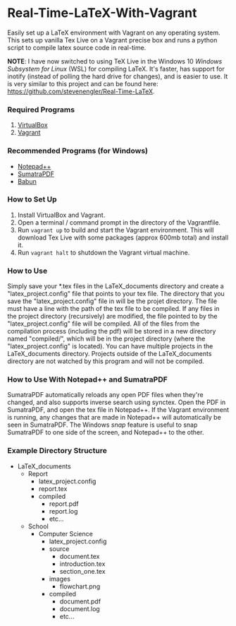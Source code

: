 # Real-Time-LaTeX-With-Vagrant
Easily set up a LaTeX environment with Vagrant on any operating system. This sets up vanilla Tex Live on a Vagrant precise box and runs a python script to compile latex source code in real-time.

**NOTE**: I have now switched to using TeX Live in the Windows 10 *Windows Subsystem for Linux* (WSL) for compiling LaTeX. It's faster, has support for inotify (instead of polling the hard drive for changes), and is easier to use. It is very similar to this project and can be found here: https://github.com/stevenengler/Real-Time-LaTeX.

### Required Programs

 1. [VirtualBox](https://www.virtualbox.org/)
 2. [Vagrant](https://www.vagrantup.com/)

### Recommended Programs (for Windows)

 * [Notepad++](https://notepad-plus-plus.org/)
 * [SumatraPDF](http://www.sumatrapdfreader.org/free-pdf-reader.html)
 * [Babun](https://babun.github.io/)

### How to Set Up

 1. Install VirtualBox and Vagrant.
 2. Open a terminal / command prompt in the directory of the Vagrantfile.
 3. Run ```vagrant up``` to build and start the Vagrant environment. This will download Tex Live with some packages (approx 600mb total) and install it.
 4. Run ```vagrant halt``` to shutdown the Vagrant virtual machine.

### How to Use

Simply save your *.tex files in the LaTeX_documents directory and create a "latex_project.config" file that points to your tex file. The directory that you save the "latex_project.config" file in will be the projet directory. The file must have a line with the path of the tex file to be compiled. If any files in the project directory (recursively) are modified, the file pointed to by the "latex_project.config" file will be compiled. All of the files from the compilation process (including the pdf) will be stored in a new directory named "compiled/", which will be in the project directory (where the "latex_project.config" is located). You can have multiple projects in the LaTeX_documents directory. Projects outside of the LaTeX_documents directory are not watched by this program and will not be compiled.
 
### How to Use With Notepad++ and SumatraPDF

SumatraPDF automatically reloads any open PDF files when they're changed, and also supports inverse search using synctex. Open the PDF in SumatraPDF, and open the tex file in Notepad++. If the Vagrant environment is running, any changes that are made in Notepad++ will automatically be seen in SumatraPDF. The Windows *snap* feature is useful to snap SumatraPDF to one side of the screen, and Notepad++ to the other.

### Example Directory Structure

 - LaTeX_documents
    - Report
	   - latex_project.config
	   - report.tex
	   - compiled
	      - report.pdf
		  - report.log
		  - etc...
    - School
	   - Computer Science
	      - latex_project.config
		  - source
	         - document.tex
			 - introduction.tex
			 - section_one.tex
		  - images
		     - flowchart.png
	      - compiled
	         - document.pdf
		     - document.log
		     - etc...
